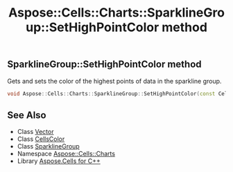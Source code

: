 ﻿---
title: Aspose::Cells::Charts::SparklineGroup::SetHighPointColor method
linktitle: SetHighPointColor
second_title: Aspose.Cells for C++ API Reference
description: 'Aspose::Cells::Charts::SparklineGroup::SetHighPointColor method. Gets and sets the color of the highest points of data in the sparkline group in C++.'
type: docs
weight: 1900
url: /cpp/aspose.cells.charts/sparklinegroup/sethighpointcolor/
---
## SparklineGroup::SetHighPointColor method


Gets and sets the color of the highest points of data in the sparkline group.

```cpp
void Aspose::Cells::Charts::SparklineGroup::SetHighPointColor(const CellsColor &value)
```

## See Also

* Class [Vector](../../../aspose.cells/vector/)
* Class [CellsColor](../../../aspose.cells/cellscolor/)
* Class [SparklineGroup](../)
* Namespace [Aspose::Cells::Charts](../../)
* Library [Aspose.Cells for C++](../../../)
